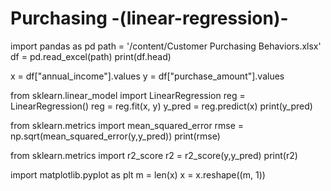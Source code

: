 # Purchasing -(linear-regression)-

import pandas as pd
path = '/content/Customer Purchasing Behaviors.xlsx'
df = pd.read_excel(path)
print(df.head)

x = df["annual_income"].values
y = df["purchase_amount"].values

from sklearn.linear_model import LinearRegression
reg = LinearRegression()
reg = reg.fit(x, y)
y_pred = reg.predict(x)
print(y_pred)

from sklearn.metrics import mean_squared_error
rmse = np.sqrt(mean_squared_error(y,y_pred))
print(rmse)

from sklearn.metrics import r2_score
r2 = r2_score(y,y_pred)
print(r2)

import matplotlib.pyplot as plt
m = len(x)
x = x.reshape((m, 1))
